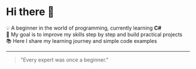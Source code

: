 # Hi there 👋

💡 A beginner in the world of programming, currently learning **C#**  
🎯 My goal is to improve my skills step by step and build practical projects  
📚 Here I share my learning journey and simple code examples

---

> "Every expert was once a beginner."
